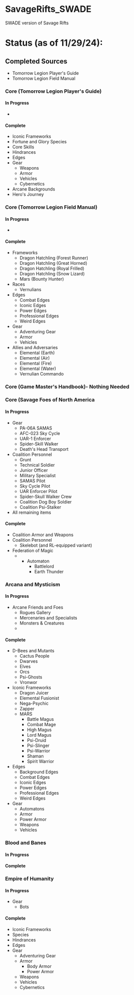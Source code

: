 # SavageRifts_SWADE
SWADE version of Savage Rifts

# Status (as of 11/29/24):
## Completed Sources
- Tomorrow Legion Player's Guide
- Tomorrow Legion Field Manual

### Core (Tomorrow Legion Player's Guide)
#### In Progress
- 
#### Complete
- Iconic Frameworks
- Fortune and Glory
  Species
- Core Skills
- Hindrances
- Edges
- Gear
	- Weapons
	- Armor
	- Vehicles
	- Cybernetics
- Arcane Backgrounds
- Hero's Journey

### Core (Tomorrow Legion Field Manual)
#### In Progress
- 
#### Complete
- Frameworks
	- Dragon Hatchling (Forest Runner)
	- Dragon Hatchling (Great Horned)
	- Dragon Hatchling (Royal Frilled)
	- Dragon Hatchling (Snow Lizard)
	- Mars (Bounty Hunter)
- Races
	- Vernulians
- Edges
	- Combat Edges
	- Iconic Edges
	- Power Edges
	- Professional Edges
	- Weird Edges
- Gear
	- Adventuring Gear
	- Armor
	- Vehicles
- Allies and Adversaries
	- Elemental (Earth)
	- Elemental (Air)
	- Elemental (Fire)
	- Elemental (Water)
	- Vernulian Commando

### Core (Game Master's Handbook)- Nothing Needed

### Core (Savage Foes of North America
#### In Progress
- Gear
	- PA-06A SAMAS
	- AFC-023 Sky Cycle
	- UAR-1 Enforcer
	- Spider-Skill Walker
	- Death's Head Transport
- Coalition Personnel
	- Grunt
	- Technical Soldier
	- Junior Officer
	- Military Specialist
	- SAMAS Pilot
	- Sky Cycle Pilot
	- UAR Enforcer Pilot
	- Spider-Skull Walker Crew
	- Coalition Dog Boy Soldier
	- Coalition Psi-Stalker
- All remaining items

#### Complete
- Coalition Armor and Weapons
- Coalition Personnel
	- Skelebot (and RL-equipped variant)
- Federation of Magic
	- - Automaton
		- Battlelord
		- Earth Thunder
		
### Arcana and Mysticism
#### In Progress
- Arcane Friends and Foes
	- Rogues Gallery
	- Mercenaries and Specialists
	- Monsters & Creatures
	- 
#### Complete
- D-Bees and Mutants
	- Cactus People
	- Dwarves
	- Elves
	- Orcs
	- Psi-Ghosts
	- Vronwor
- Iconic Frameworks
	- Dragon Juicer
	- Elemental Fusionist
	- Nega-Psychic
	- Zapper
	- MARS
		- Battle Magus
		- Combat Mage
		- High Magus
		- Lord Magus
		- Psi-Druid
		- Psi-Slinger
		- Psi-Warrior
		- Shaman
		- Spirit Warrior
- Edges
	- Background Edges
	- Combat Edges
	- Iconic Edges
	- Power Edges
	- Professional Edges
	- Weird Edges
- Gear
	- Automatons
	- Armor
	- Power Armor
	- Weapons
	- Vehicles
### Blood and Banes
#### In Progress
#### Complete

### Empire of Humanity
#### In Progress
- Gear
	- Bots

#### Complete
- Iconic Frameworks
- Species
- Hindrances
- Edges
- Gear
	- Adventuring Gear
	- Armor
		- Body Armor
		- Power Armor
	- Weapons
	- Vehicles
	- Cybernetics
	